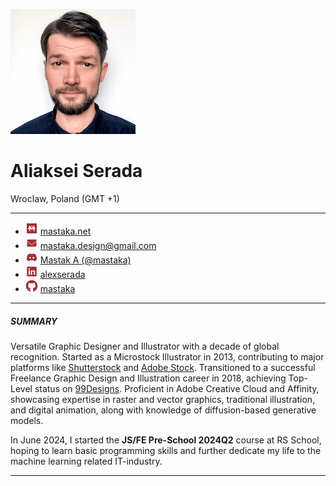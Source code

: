 ![](images/photos/alex.serada_photo_01_square_200x200px.jpeg)
# Aliaksei Serada
Wroclaw, Poland (GMT +1)

---

* ![](images/icons/mastak_a-logo_20x20px.png) [mastaka.net](https://mastaka.net/about)
* ![](images/icons/envelope_20x20px.png) [mastaka.design@gmail.com](mailto:mastaka.design@gmail.com)
* ![](images/icons/discord_20x20px.png) [Mastak A (@mastaka)](https://discordapp.com/users/591698499347939339)
* ![](images/icons/linkedin_20x20px.png) [alexserada](https://www.linkedin.com/in/alexserada/)
* ![](images/icons/github_20x20px.png) [mastaka](https://github.com/mastaka)

---
##### SUMMARY

Versatile Graphic Designer and Illustrator with a decade of global recognition. Started as a Microstock Illustrator in 2013, contributing to major platforms like [Shutterstock](https://www.shutterstock.com/g/MastakA) and [Adobe Stock](https://stock.adobe.com/contributor/203860893/Mastak_A). Transitioned to a successful Freelance Graphic Design and Illustration career in 2018, achieving Top-Level status on [99Designs](https://99designs.com/profiles/mastak). Proficient in Adobe Creative Cloud and Affinity, showcasing expertise in raster and vector graphics, traditional illustration, and digital animation, along with knowledge of diffusion-based generative models.

In June 2024, I started the **JS/FE Pre-School 2024Q2** course at RS School, hoping to learn basic programming skills and further dedicate my life to the machine learning related IT-industry.

---


